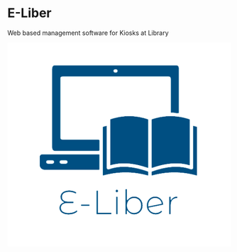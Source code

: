# E-Liber

Web based management software for Kiosks at Library

![E-Liber Logo](https://github.com/debris69/E-Liber/blob/master/img/logo.png?raw=true)
